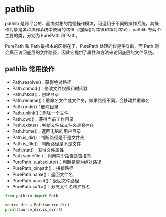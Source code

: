 # pathlib

pathlib 是跨平台的、面向对象的路径操作模块，可适用于不同的操作系统，其操作对象是各种操作系统中使用的路径（包括绝对路径和相对路径），pathlib 有两个主要的类，分别为 PurePath 和 Path。

PurePath 和 Path 最根本的区别在于，PurePath 处理的仅是字符串，而 Path 则会真正访问底层的文件路径，因此它提供了属性和方法来访问底层的文件系统。

## pathlib 常用操作

- Path.resolve()：获得绝对路径
- Path.chmod()：修改文件权限和时间戳
- Path.mkdir()：创建目录
- Path.rename()：重命名文件或文件夹，如果路径不同，会移动并重命名
- Path.rmdir()：删除目录
- Path.unlink()：删除一个文件
- Path.cwd()：获得当前工作目录
- Path.exists()：判断文件或文件夹是否存在
- Path.home()：返回电脑的用户目录
- Path.is_dir()：判断路径是不是文件夹
- Path.is_file()：判断路径是不是文件
- Path.stat()：获得文件属性
- Path.samefile()：判断两个路径是否相同
- PurePath.is_absolute()：判断是否为绝对路径
- PurePath.joinpath()：拼接路径
- PurePath.name()：返回文件名
- PurePath.parent()：返回文件路径
- PurePath.suffix()：分离文件名和扩展名

```python
from pathlib import Path

source_dir = Path(source_dir)
print(source_dir.is_dir())
```
